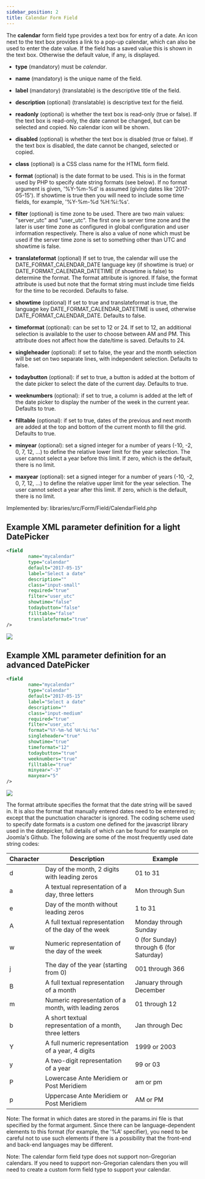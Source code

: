 ```yaml
---
sidebar_position: 2
title: Calendar Form Field
---
```



The **calendar** form field type provides a text box for entry of a date. An icon next to the text box provides a link
to a pop-up calendar, which can also be used to enter the date value. If the field has a saved value this is shown in
the text box. Otherwise the default value, if any, is displayed.

- **type** (mandatory) must be *calendar*.
- **name** (mandatory) is the unique name of the field.
- **label** (mandatory) (translatable) is the descriptive title of the
  field.
- **description** (optional) (translatable) is descriptive text for the field.
- **readonly** (optional) is whether the text box is read-only (true or false). If the text box is read-only, the date
  cannot be changed, but can be selected and copied. No calendar icon will be shown.
- **disabled** (optional) is whether the text box is disabled (true or false). If the text box is disabled, the date
  cannot be changed, selected or copied.
- **class** (optional) is a CSS class name for the HTML form field.
- **format** (optional) is the date format to be used. This is in the format used by PHP to specify date string formats (see below). 
If no format argument is given, '%Y-%m-%d' is assumed (giving dates like '2017-05-15'). 
If showtime is true then you will need to include some time fields, for example, '%Y-%m-%d %H:%i:%s'.
- **filter** (optional) is time zone to be used. There are two main values: "server_utc" and "user_utc". The first one is
  server time zone and the later is user time zone as configured in global configuration and user information
  respectively. There is also a value of none which must be used if the server time zone is set to something other than
  UTC and showtime is false.
- **translateformat** (optional) If set to true, the calendar will use the DATE_FORMAT_CALENDAR_DATE language key (if
  showtime is true) or DATE_FORMAT_CALENDAR_DATETIME (if showtime is false) to determine the format. The format
  attribute is ignored. If false, the format attribute is used but note that the
  format string must include time fields for the time to be recorded. Defaults to false.
- **showtime** (optional) If set to true and translateformat is true, the language key DATE_FORMAT_CALENDAR_DATETIME is
  used, otherwise DATE_FORMAT_CALENDAR_DATE. Defaults to false.
- **timeformat** (optional): can be set to 12 or 24. If set to 12, an additional selection is
  available to the user to choose between AM and PM. This attribute does not affect how the date/time is saved. Defaults
  to 24.
- **singleheader** (optional): if set to false, the year and the month selection will be set on two separate lines,
  with independent selection. Defaults to false.

- **todaybutton** (optional): if set to true, a button is added at the bottom of the date picker to select the date of
  the current day. Defaults to true.

- **weeknumbers** (optional): if set to true, a column is added at the left of the date picker to display the number of
  the week in the current year. Defaults to true.

- **filltable** (optional): if set to true, dates of the previous and next month are added at the top and bottom of the
  current month to fill the grid. Defaults to true.

- **minyear** (optional): set a signed integer for a number of years (-10, -2, 0, 7, 12, ...) to define the relative
  lower limit for the year selection. The user cannot select a year before this limit. If zero,
  which is the default, there is no limit.

- **maxyear** (optional): set a signed integer for a number of years (-10, -2, 0, 7, 12, ...) to define the relative
  upper limit for the year selection. The user cannot select a year after this limit. If zero,
  which is the default, there is no limit.

Implemented by: libraries/src/Form/Field/CalendarField.php

## Example XML parameter definition for a light DatePicker

```xml
<field
        name="mycalendar"
        type="calendar"
        default="2017-05-15"
        label="Select a date"
        description=""
        class="input-small"
        required="true"
        filter="user_utc"
        showtime="false"
        todaybutton="false"
        filltable="false"
        translateformat="true"
/>
```

![](D:\Mark\Documents\GitHub\DevelopersManual\static\img\screenshots\DatePicker1.calendar-en.png)

## Example XML parameter definition for an advanced DatePicker

```xml
<field
        name="mycalendar"
        type="calendar"
        default="2017-05-15"
        label="Select a date"
        description=""
        class="input-medium"
        required="true"
        filter="user_utc"
        format="%Y-%m-%d %H:%i:%s"
        singleheader="true"
        showtime="true"
        timeformat="12"
        todaybutton="true"
        weeknumbers="true"
        filltable="true"
        minyear="-3"
        maxyear="5"
/>
```

![](D:\Mark\Documents\GitHub\DevelopersManual\static\img\screenshots\DatePicker2.calendar-en.png)

The format attribute specifies the format that the date string will be saved in. It is also the format that manually
entered dates need to be enterered in; except that the punctuation character is ignored. The coding scheme used to
specify date formats is a custom one defined for the javascript library used in the datepicker, full details of which
can be found for example on Joomla's Github. The following are some of the most frequently used date string codes:

| **Character** | **Description**                                          | **Example**                             |
  |---------------|----------------------------------------------------------|-----------------------------------------|
| d             | Day of the month, 2 digits with leading zeros            | 01 to 31                                | 
| a             | A textual representation of a day, three letters         | Mon through Sun                         | 
| e             | Day of the month without leading zeros                   | 1 to 31                                 | 
| A             | A full textual representation of the day of the week     | Monday through Sunday                   | 
| w             | Numeric representation of the day of the week            | 0 (for Sunday) through 6 (for Saturday) | 
| j             | The day of the year (starting from 0)                    | 001 through 366                         | 
| B             | A full textual representation of a month                 | January through December                | 
| m             | Numeric representation of a month, with leading zeros    | 01 through 12                           | 
| b             | A short textual representation of a month, three letters | Jan through Dec                         | 
| Y             | A full numeric representation of a year, 4 digits        | 1999 or 2003                            | 
| y             | A two-digit representation of a year                     | 99 or 03                                | 
| P             | Lowercase Ante Meridiem or Post Meridiem                 | am or pm                                | 
| p             | Uppercase Ante Meridiem or Post Meridiem                 | AM or PM                                | 

Note: The format in which dates are stored in the params.ini file is that specified by the format argument. Since there
can be language-dependent elements to this format (for example, the '%A' specifier), you need to be careful not to use
such elements if there is a possibility that the front-end and back-end languages may be different.

Note: The calendar form field type does not support non-Gregorian calendars. If you need to support non-Gregorian
calendars then you will need to create a custom form field type to support your calendar. 
